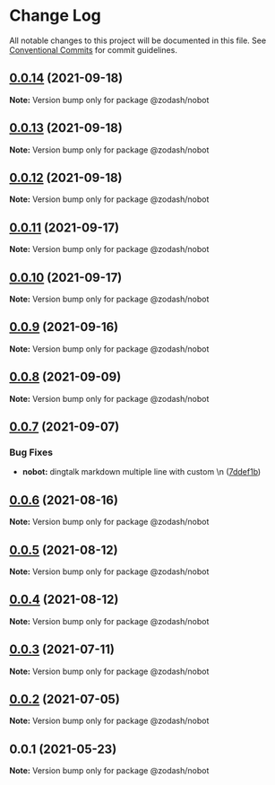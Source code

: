 # Change Log

All notable changes to this project will be documented in this file.
See [Conventional Commits](https://conventionalcommits.org) for commit guidelines.

## [0.0.14](https://github.com/zcorky/zodash/compare/@zodash/nobot@0.0.13...@zodash/nobot@0.0.14) (2021-09-18)

**Note:** Version bump only for package @zodash/nobot





## [0.0.13](https://github.com/zcorky/zodash/compare/@zodash/nobot@0.0.12...@zodash/nobot@0.0.13) (2021-09-18)

**Note:** Version bump only for package @zodash/nobot





## [0.0.12](https://github.com/zcorky/zodash/compare/@zodash/nobot@0.0.11...@zodash/nobot@0.0.12) (2021-09-18)

**Note:** Version bump only for package @zodash/nobot





## [0.0.11](https://github.com/zcorky/zodash/compare/@zodash/nobot@0.0.10...@zodash/nobot@0.0.11) (2021-09-17)

**Note:** Version bump only for package @zodash/nobot





## [0.0.10](https://github.com/zcorky/zodash/compare/@zodash/nobot@0.0.9...@zodash/nobot@0.0.10) (2021-09-17)

**Note:** Version bump only for package @zodash/nobot





## [0.0.9](https://github.com/zcorky/zodash/compare/@zodash/nobot@0.0.8...@zodash/nobot@0.0.9) (2021-09-16)

**Note:** Version bump only for package @zodash/nobot





## [0.0.8](https://github.com/zcorky/zodash/compare/@zodash/nobot@0.0.7...@zodash/nobot@0.0.8) (2021-09-09)

**Note:** Version bump only for package @zodash/nobot





## [0.0.7](https://github.com/zcorky/zodash/compare/@zodash/nobot@0.0.6...@zodash/nobot@0.0.7) (2021-09-07)


### Bug Fixes

* **nobot:** dingtalk markdown multiple line with custom \n ([7ddef1b](https://github.com/zcorky/zodash/commit/7ddef1b9f6d7146319b847d96f8dcb562b86be07))





## [0.0.6](https://github.com/zcorky/zodash/compare/@zodash/nobot@0.0.5...@zodash/nobot@0.0.6) (2021-08-16)

**Note:** Version bump only for package @zodash/nobot





## [0.0.5](https://github.com/zcorky/zodash/compare/@zodash/nobot@0.0.4...@zodash/nobot@0.0.5) (2021-08-12)

**Note:** Version bump only for package @zodash/nobot





## [0.0.4](https://github.com/zcorky/zodash/compare/@zodash/nobot@0.0.3...@zodash/nobot@0.0.4) (2021-08-12)

**Note:** Version bump only for package @zodash/nobot





## [0.0.3](https://github.com/zcorky/zodash/compare/@zodash/nobot@0.0.2...@zodash/nobot@0.0.3) (2021-07-11)

**Note:** Version bump only for package @zodash/nobot





## [0.0.2](https://github.com/zcorky/zodash/compare/@zodash/nobot@0.0.1...@zodash/nobot@0.0.2) (2021-07-05)

**Note:** Version bump only for package @zodash/nobot





## 0.0.1 (2021-05-23)

**Note:** Version bump only for package @zodash/nobot
